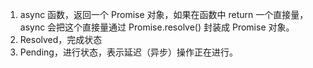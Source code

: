 1. async 函数，返回一个 Promise 对象，如果在函数中 return 一个直接量，async 会把这个直接量通过 Promise.resolve() 封装成 Promise 对象。
2. Resolved，完成状态
3. Pending，进行状态，表示延迟（异步）操作正在进行。